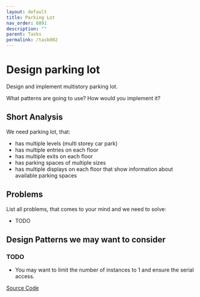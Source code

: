 ```yaml
---
layout: default
title: Parking Lot
nav_order: 8891
description: ""
parent: Tasks
permalink: /task002
---
```


# Design parking lot

Design and implement multistory parking lot.

What patterns are going to use? How would you implement it?

## Short Analysis
We need parking lot, that:
* has multiple levels (multi storey car park)
* has multiple entries on each floor
* has multiple exits on each floor
* has parking spaces of multiple sizes
* has multiple displays on each floor that show information about available parking spaces

## Problems
List all problems, that comes to your mind and we need to solve:
* TODO

## Design Patterns we may want to consider
### TODO
* You may want to limit the number of instances to 1 and ensure the serial access.

[Source Code](https://github.com/Iretha/design-patterns/tree/master/src/com/smdev/task/task0002)


